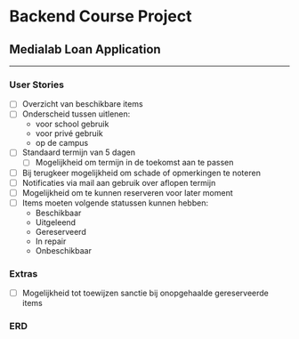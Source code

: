 # Backend Course Project

## Medialab Loan Application

---

### User Stories

-   [ ] Overzicht van beschikbare items
-   [ ] Onderscheid tussen uitlenen:
    -   voor school gebruik
    -   voor privé gebruik
    -   op de campus
-   [ ] Standaard termijn van 5 dagen
    -   [ ] Mogelijkheid om termijn in de toekomst aan te passen
-   [ ] Bij terugkeer mogelijkheid om schade of opmerkingen te noteren
-   [ ] Notificaties via mail aan gebruik over aflopen termijn
-   [ ] Mogelijkheid om te kunnen reserveren voor later moment
-   [ ] Items moeten volgende statussen kunnen hebben:
    -   Beschikbaar
    -   Uitgeleend
    -   Gereserveerd
    -   In repair
    -   Onbeschikbaar

### Extras

-   [ ] Mogelijkheid tot toewijzen sanctie bij onopgehaalde gereserveerde items

### ERD
